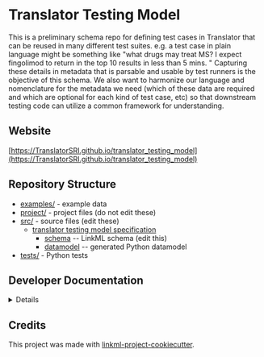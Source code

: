 # Translator Testing Model

This is a preliminary schema repo for defining test cases in Translator that can be reused in many different test suites.  e.g. a test case in plain language might be something like "what drugs may treat MS? I expect fingolimod to return in the top 10 results in less than 5 mins. "  Capturing these details in metadata that is parsable and usable by test runners is the objective of this schema.  We also want to harmonize our language and nomenclature for the metadata we need (which of these data are required and which are optional for each kind of test case, etc) so that downstream testing code can utilize a common framework for understanding.

## Website

[https://TranslatorSRI.github.io/translator_testing_model](https://TranslatorSRI.github.io/translator_testing_model)

## Repository Structure

* [examples/](examples/) - example data
* [project/](project/) - project files (do not edit these)
* [src/](src/) - source files (edit these)
  * [translator testing model specification](src/translator_testing_model)
    * [schema](src/translator_testing_model/schema) -- LinkML schema
      (edit this)
    * [datamodel](src/translator_testing_model/datamodel) -- generated
      Python datamodel
* [tests/](tests/) - Python tests

## Developer Documentation

<details>
The project uses [Poetry](https://python-poetry.org/) to manage its dependencies. Install Poetry then:

* `poetry shell`: start up a poetry shell virtual environment
* `poetry install`: to install required dependencies

Then use the `make` command to generate project artifacts:

* `make all`: make everything
* `make deploy`: deploys site
</details>

## Credits

This project was made with
[linkml-project-cookiecutter](https://github.com/linkml/linkml-project-cookiecutter).
